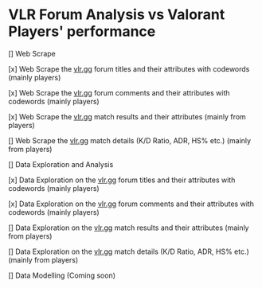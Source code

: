 # VLR Forum Analysis vs Valorant Players' performance

[] Web Scrape

  [x] Web Scrape the [vlr.gg](https://www.vlr.gg/) forum titles and their attributes with codewords (mainly players)
  
  [x] Web Scrape the [vlr.gg](https://www.vlr.gg/) forum comments and their attributes with codewords (mainly players)
  
  [x] Web Scrape the [vlr.gg](https://www.vlr.gg/) match results and their attributes (mainly from players)
  
  [] Web Scrape the [vlr.gg](https://www.vlr.gg/) match details (K/D Ratio, ADR, HS% etc.) (mainly from players)
  
[] Data Exploration and Analysis

  [x] Data Exploration on the [vlr.gg](https://www.vlr.gg/) forum titles and their attributes with codewords (mainly players)
  
  [x] Data Exploration on the [vlr.gg](https://www.vlr.gg/) forum comments and their attributes with codewords (mainly players)
  
  [] Data Exploration on the [vlr.gg](https://www.vlr.gg/) match results and their attributes (mainly from players)
  
  [] Data Exploration on the [vlr.gg](https://www.vlr.gg/) match details (K/D Ratio, ADR, HS% etc.) (mainly from players)
  
[] Data Modelling (Coming soon)
